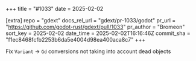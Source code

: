 +++
title = "#1033"
date = 2025-02-02

[extra]
repo = "gdext"
docs_rel_url = "gdext/pr-1033/godot"
pr_url = "https://github.com/godot-rust/gdext/pull/1033"
pr_author = "Bromeon"
sort_key = 2025-02-02
date_time = 2025-02-02T16:16:46Z
commit_sha = "f1ec8468fcfb2253b6da5e4004d98ea400aca8c7"
+++

Fix `Variant` -> `Gd` conversions not taking into account dead objects
